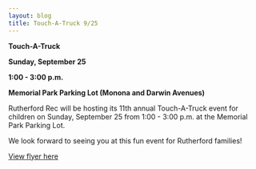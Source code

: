 ```yaml
---
layout: blog
title: Touch-A-Truck 9/25
---
```


**Touch-A-Truck**

**Sunday, September 25**

**1:00 - 3:00 p.m.**

**Memorial Park Parking Lot (Monona and Darwin Avenues)**

Rutherford Rec will be hosting its 11th annual Touch-A-Truck event for children on 
Sunday, September 25 from 1:00 - 3:00 p.m. at the Memorial Park Parking Lot.

We look forward to seeing you at this fun event for Rutherford families!

[View flyer here](https://storage.googleapis.com/static.rutherford-nj.com/recreation/Touch%20A%20Truck.pdf)
